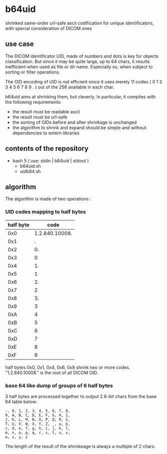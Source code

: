 # b64uid
shrinked same-order url-safe ascii codification for unique identificators, with special consideration of DICOM ones

## use case

The DICOM identificator UID, made of numbers and dots is key for objects classification. But since it may be quite large, up to 64 chars, it results inefficient when used as file or dir name. Especially so, when subject to sorting or filter operations.

The OID encoding of UID is not efficient since it uses merely 11 codes ( 0 1 2 3 4 5 6 7 8 9 . ) out of the 256 available in each char.

b64uid aims at shrinking them, but cleverly. In particular, it complies with the following requirements:
- the result must be readable ascii
- the result must be url-safe
- the sorting of OIDs before and after shrinkage is unchanged
- the algorithm to shrink and expand should be simple and without dependencies to extern libraries

## contents of the repository

- bash 5 ( use: stdin | b64uid | stdout )
   - b64uid.sh
   - uidb64.sh


## algorithm

The algorithm is made of two operations :

###  UID codes mapping to half bytes

| half byte | code |
|---|---|
| 0x0 | 1.2.840.10008. |
| 0x1 | . |
| 0x2 | 0. |
| 0x3 | 0 |
| 0x4 | 1. |
| 0x5 | 1 |
| 0x6 | 2. |
| 0x7 | 2 |
| 0x8 | 3. |
| 0x9 | 3 |
| 0xA | 4 |
| 0xB | 5 |
| 0xC | 6 |
| 0xD | 7 |
| 0xE | 8 |
| 0xF | 9 |

half bytes 0x0, 0x1, 0x4, 0x6, 0x8 shrink two or more codes. "1.2.840.10008." is the root of all DICOM OID.


### base 64 like dump of groups of 6 half bytes

3 half bytes are processed together to output 2 6-bit chars from the base 64 table below:

```
-, 0, 1, 2, 3, 4, 5, 6, 7, 8,
9, A, B, C, D, E, F, G, H, I,
J, K, L, M, N, O, P, Q, R, S,
T, U, V, W, X, Y, Z, _, a, b,
c, d, e, f, g, h, i, j, k, l,
m, n, o, p, q, r, s, t, u, v,
w, x, y, z
```

The length of the result of the shrinkeage is always a multiple of 2 chars.
